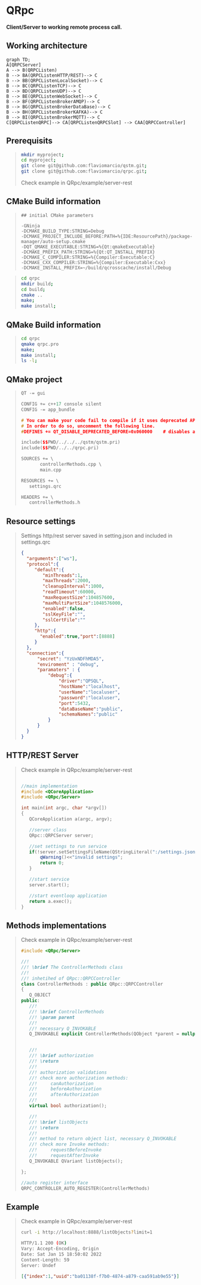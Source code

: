 # QRpc

**Client/Server to working remote process call.**


## Working architecture

```mermaid
graph TD;
A[QRPCServer] 
A --> B(QRPCListen)
B --> BA(QRPCListenHTTP/REST)--> C
B --> BB(QRPCListenLocalSocket)--> C
B --> BC(QRPCListenTCP)--> C
B --> BD(QRPCListenUDP)--> C
B --> BE(QRPCListenWebSocket)--> C
B --> BF(QRPCListenBrokerAMQP)--> C
B --> BG(QRPCListenBrokerDataBase)--> C
B --> BH(QRPCListenBrokerKAFKA)--> C
B --> BI(QRPCListenBrokerMQTT)--> C
C[QRPCListenQRPC]--> CA[QRPCListenQRPCSlot] --> CAA[QRPCController]
```

## Prerequisits
>```bash
> mkdir myproject;
> cd myproject;
> git clone git@github.com:flaviomarcio/qstm.git;
> git clone git@github.com:flaviomarcio/qrpc.git;
>```
>Check example in QRpc/example/server-rest


## CMake Build information

>```
>## initial CMake parameters 
>
>-GNinja
>-DCMAKE_BUILD_TYPE:STRING=Debug
>-DCMAKE_PROJECT_INCLUDE_BEFORE:PATH=%{IDE:ResourcePath}/package-manager/auto-setup.cmake
>-DQT_QMAKE_EXECUTABLE:STRING=%{Qt:qmakeExecutable}
>-DCMAKE_PREFIX_PATH:STRING=%{Qt:QT_INSTALL_PREFIX}
>-DCMAKE_C_COMPILER:STRING=%{Compiler:Executable:C}
>-DCMAKE_CXX_COMPILER:STRING=%{Compiler:Executable:Cxx}
>-DCMAKE_INSTALL_PREFIX=~/build/qcrosscache/install/Debug
>```

>```bash
> cd qrpc
> mkdir build;
> cd build;
> cmake ..
> make;
> make install;
>```

## QMake Build information

>```bash
> cd qrpc
> qmake qrpc.pro
> make;
> make install;
> ls -l;
>```

## QMake project

>```c++
>QT -= gui
>
>CONFIG += c++17 console silent
>CONFIG -= app_bundle
>
># You can make your code fail to compile if it uses deprecated APIs.
># In order to do so, uncomment the following line.
>#DEFINES += QT_DISABLE_DEPRECATED_BEFORE=0x060000    # disables all the APIs deprecated before Qt 6.0.0
>
>include($$PWD/../../../qstm/qstm.pri)
>include($$PWD/../../qrpc.pri)
>
>SOURCES += \
>        controllerMethods.cpp \
>        main.cpp
>
>RESOURCES += \
>    settings.qrc
>
>HEADERS += \
>    controllerMethods.h
>```

## Resource settings

>Settings http/rest server saved in setting.json and included in settings.qrc
>```json
>{
>   "arguments":["ws"],
>   "protocol":{
>      "default":{
>         "minThreads":1,
>         "maxThreads":2000,
>         "cleanupInterval":1000,
>         "readTimeout":60000,
>         "maxRequestSize":104857600,
>         "maxMultiPartSize":1048576000,
>         "enabled":false,
>         "sslKeyFile":"",
>         "sslCertFile":""
>      },
>      "http":{
>        "enabled":true,"port":[8888]
>      }
>   },
>   "connection":{
>       "secret": "YzUxNDFhMDA5",
>       "enviroment" : "debug",
>       "paramaters" : {
>           "debug":{
>               "driver":"QPSQL",
>               "hostName":"localhost",
>               "userName":"localuser",
>               "password":"localuser",
>               "port":5432,
>               "dataBaseName":"public",
>               "schemaNames":"public"
>           }
>       }
>   }
>}
>```

## HTTP/REST Server

>Check example in QRpc/example/server-rest
>```c++
> 
>//main implementation
>#include <QCoreApplication>
>#include <QRpc/Server>
>
>int main(int argc, char *argv[])
>{
>    QCoreApplication a(argc, argv);
>
>    //server class
>    QRpc::QRPCServer server;
>
>    //set settings to run service
>    if(!server.setSettingsFileName(QStringLiteral(":/settings.json"))){
>        qWarning()<<"invalid settings";
>        return 0;
>    }
>
>    //start service
>    server.start();
>
>    //start eventloop application
>    return a.exec();
>}
>```

## Methods implementations

>Check example in QRpc/example/server-rest
>
>```c++
>#include <QRpc/Server>
>
>//!
>//! \brief The ControllerMethods class
>//!
>//! inhetihed of QRpc::QRPCController
>class ControllerMethods : public QRpc::QRPCController
>{
>    Q_OBJECT
>public:
>    //!
>    //! \brief ControllerMethods
>    //! \param parent
>    //!
>    //! necessary Q_INVOKABLE
>    Q_INVOKABLE explicit ControllerMethods(QObject *parent = nullptr);
>
>
>    //!
>    //! \brief authorization
>    //! \return
>    //!
>    //! authorization validations
>    //! check more authorization methods:
>    //!     canAuthorization
>    //!     beforeAuthorization
>    //!     afterAuthorization
>    //!
>    virtual bool authorization();
>
>    //!
>    //! \brief listObjects
>    //! \return
>    //!
>    //! method to return object list, necessary Q_INVOKABLE
>    //! check more Invoke methods:
>    //!     requestBeforeInvoke
>    //!     requestAfterInvoke
>    Q_INVOKABLE QVariant listObjects();
>
>};
>
>//auto register interface
>QRPC_CONTROLLER_AUTO_REGISTER(ControllerMethods)   
>```


## Example

>Check example in QRpc/example/server-rest
>```bash
> curl -i http://localhost:8888/listObjects?limit=1
> ```
>```bash
>HTTP/1.1 200 (OK)
>Vary: Accept-Encoding, Origin
>Date: Sat Jan 15 18:50:02 2022
>Content-Length: 59
>Server: Undef
>```
>
>```json
>[{"index":1,"uuid":"ba01138f-f7b0-4874-a879-caa591ab9e55"}]
>```